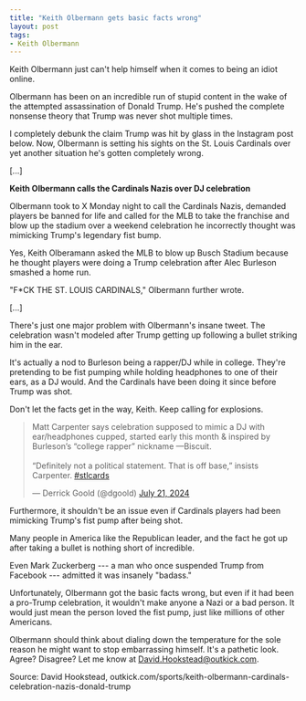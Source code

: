 ```yaml
---
title: "Keith Olbermann gets basic facts wrong"
layout: post
tags:
- Keith Olbermann
---
```


Keith Olbermann just can't help himself when it comes to being an idiot online.

Olbermann has been on an incredible run of stupid content in the wake of the attempted assassination of Donald Trump. He's pushed the complete nonsense theory that Trump was never shot multiple times.

I completely debunk the claim Trump was hit by glass in the Instagram post below. Now, Olbermann is setting his sights on the St. Louis Cardinals over yet another situation he's gotten completely wrong.

[...]

**Keith Olbermann calls the Cardinals Nazis over DJ celebration**

Olbermann took to X Monday night to call the Cardinals Nazis, demanded players be banned for life and called for the MLB to take the franchise and blow up the stadium over a weekend celebration he incorrectly thought was mimicking Trump's legendary fist bump.

Yes, Keith Olberamann asked the MLB to blow up Busch Stadium because he thought players were doing a Trump celebration after Alec Burleson smashed a home run.

"F*CK THE ST. LOUIS CARDINALS," Olbermann further wrote.

[...]

There's just one major problem with Olbermann's insane tweet. The celebration wasn't modeled after Trump getting up following a bullet striking him in the ear.

It's actually a nod to Burleson being a rapper/DJ while in college. They're pretending to be fist pumping while holding headphones to one of their ears, as a DJ would. And the Cardinals have been doing it since before Trump was shot.

Don't let the facts get in the way, Keith. Keep calling for explosions.

<blockquote class="twitter-tweet"><p lang="en" dir="ltr">Matt Carpenter says celebration supposed to mimic a DJ with ear/headphones cupped, started early this month &amp; inspired by Burleson’s “college rapper” nickname —Biscuit. <br><br>“Definitely not a political statement. That is off base,” insists Carpenter. <a href="https://twitter.com/hashtag/stlcards?src=hash&amp;ref_src=twsrc%5Etfw">#stlcards</a></p>&mdash; Derrick Goold (@dgoold) <a href="https://twitter.com/dgoold/status/1815123157457756491?ref_src=twsrc%5Etfw">July 21, 2024</a></blockquote> <script async src="https://platform.twitter.com/widgets.js" charset="utf-8"></script>

Furthermore, it shouldn't be an issue even if Cardinals players had been mimicking Trump's fist pump after being shot.

Many people in America like the Republican leader, and the fact he got up after taking a bullet is nothing short of incredible.

Even Mark Zuckerberg --- a man who once suspended Trump from Facebook --- admitted it was insanely "badass."

Unfortunately, Olbermann got the basic facts wrong, but even if it had been a pro-Trump celebration, it wouldn't make anyone a Nazi or a bad person. It would just mean the person loved the fist pump, just like millions of other Americans.

Olbermann should think about dialing down the temperature for the sole reason he might want to stop embarrassing himself. It's a pathetic look. Agree? Disagree? Let me know at David.Hookstead@outkick.com.

Source: David Hookstead, outkick.com/sports/keith-olbermann-cardinals-celebration-nazis-donald-trump
